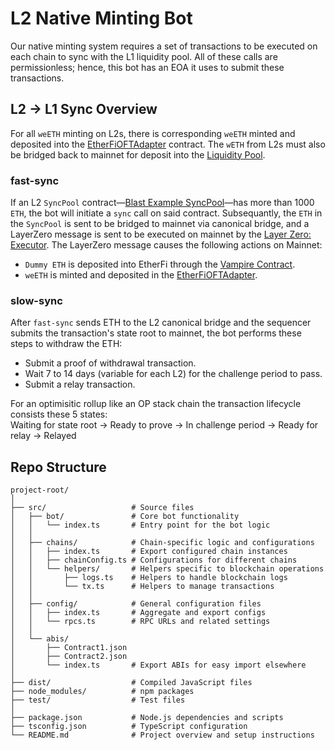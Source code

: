 # L2 Native Minting Bot
Our native minting system requires a set of transactions to be executed on each chain to sync with the L1 liquidity pool. All of these calls are permissionless; hence, this bot has an EOA it uses to submit these transactions.

## L2 -> L1 Sync Overview
For all `weETH` minting on L2s, there is corresponding `weETH` minted and deposited into the [EtherFiOFTAdapter](https://etherscan.io/address/0xFE7fe01F8B9A76803aF3750144C2715D9bcf7D0D) contract. The `wETH` from L2s must also be bridged back to mainnet for deposit into the [Liquidity Pool](https://etherscan.io/address/0x308861A430be4cce5502d0A12724771Fc6DaF216).

### fast-sync
If an L2 `SyncPool` contract—[Blast Example SyncPool](https://blastscan.io/address/0x52c4221cb805479954cde5accff8c4dcaf96623b)—has more than 1000 `ETH`, the bot will initiate a `sync` call on said contract. Subsequantly, the `ETH` in the `SyncPool` is sent to be bridged to mainnet via canonical bridge, and a LayerZero message is sent to be executed on mainnet by the [Layer Zero: Executor](https://etherscan.io/address/0xe93685f3bba03016f02bd1828badd6195988d950).
The LayerZero message causes the following actions on Mainnet:
- `Dummy ETH` is deposited into EtherFi through the [Vampire Contract](https://etherscan.io/address/0x9ffdf407cde9a93c47611799da23924af3ef764f).
- `weETH` is minted and deposited in the [EtherFiOFTAdapter](https://etherscan.io/address/0xFE7fe01F8B9A76803aF3750144C2715D9bcf7D0D).

### slow-sync
After `fast-sync` sends ETH to the L2 canonical bridge and the sequencer submits the transaction's state root to mainnet, the bot performs these steps to withdraw the ETH:
- Submit a proof of withdrawal transaction.
- Wait 7 to 14 days (variable for each L2) for the challenge period to pass.
- Submit a relay transaction.

For an optimisitic rollup like an OP stack chain the transaction lifecycle consists these 5 states: <br>
Waiting for state root -> Ready to prove -> In challenge period -> Ready for relay -> Relayed

## Repo Structure
```
project-root/
│
├── src/                   # Source files
│   ├── bot/               # Core bot functionality
│   │   └── index.ts       # Entry point for the bot logic
│   │
│   ├── chains/            # Chain-specific logic and configurations
│   │   ├── index.ts       # Export configured chain instances
│   │   ├── chainConfig.ts # Configurations for different chains
│   │   └── helpers/       # Helpers specific to blockchain operations
│   │       ├── logs.ts    # Helpers to handle blockchain logs
│   │       └── tx.ts      # Helpers to manage transactions
│   │
│   ├── config/            # General configuration files
│   │   ├── index.ts       # Aggregate and export configs
│   │   └── rpcs.ts        # RPC URLs and related settings
│   │
│   └── abis/          
│       ├── Contract1.json
│       ├── Contract2.json
│       └── index.ts       # Export ABIs for easy import elsewhere
│
├── dist/                  # Compiled JavaScript files
├── node_modules/          # npm packages
├── test/                  # Test files
│
├── package.json           # Node.js dependencies and scripts
├── tsconfig.json          # TypeScript configuration
└── README.md              # Project overview and setup instructions
```
